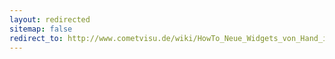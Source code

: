 ```yaml
---
layout: redirected
sitemap: false
redirect_to: http://www.cometvisu.de/wiki/HowTo_Neue_Widgets_von_Hand_installieren
---
```



